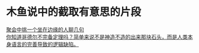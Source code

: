 # 木鱼说中的截取有意思的片段
[聚会中挑一个坐在边缘的人聊几句](http://www.bilibili.com/video/av4338557/)  
[你知道哥德尔不完备定理吗？简单来说不是神造不造的出来那块石头，而是人类本身语言的完善导致的逻辑缺陷。](http://www.bilibili.com/video/av4360456/)







